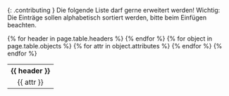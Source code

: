 {: .contributing }
Die folgende Liste darf gerne erweitert werden! Wichtig: Die Einträge sollen
alphabetisch sortiert werden, bitte beim Einfügen beachten.

<table>
 <tr>
  {% for header in page.table.headers %}
  <th>
   {{ header }}
  </th>
  {% endfor %}
 </tr>
 {% for object in page.table.objects %}
 <tr>
  {% for attr in object.attributes %}
  <td>
   <center>{{ attr }}</center>
  </td>
  {% endfor %}
 </tr>
 {% endfor %}
</table>
